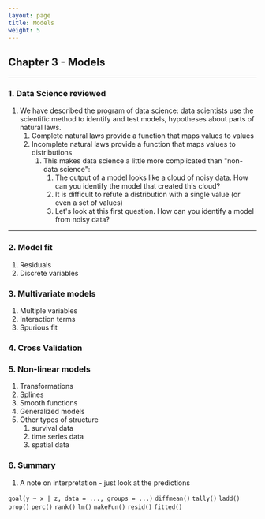 ```yaml
---
layout: page
title: Models
weight: 5
---
```


Chapter 3 - Models
------------------

------------------------------------------------------------------------

### 1. Data Science reviewed

1.  We have described the program of data science: data scientists use
    the scientific method to identify and test models, hypotheses about
    parts of natural laws.
    1.  Complete natural laws provide a function that maps values to
        values
    2.  Incomplete natural laws provide a function that maps values to
        distributions
        1.  This makes data science a little more complicated than
            "non-data science":
            1.  The output of a model looks like a cloud of noisy data.
                How can you identify the model that created this cloud?
            2.  It is difficult to refute a distribution with a single
                value (or even a set of values)
            3.  Let's look at this first question. How can you identify
                a model from noisy data?

------------------------------------------------------------------------

### 2. Model fit

1.  Residuals
2.  Discrete variables

### 3. Multivariate models

1.  Multiple variables
2.  Interaction terms
3.  Spurious fit

### 4. Cross Validation

### 5. Non-linear models

1.  Transformations
2.  Splines
3.  Smooth functions
4.  Generalized models
5.  Other types of structure
    1.  survival data
    2.  time series data
    3.  spatial data

### 6. Summary

1.  A note on interpretation - just look at the predictions

`goal(y ~ x | z, data = ..., groups = ...)` `diffmean()` `tally()`
`ladd()` `prop()` `perc()` `rank()` `lm()` `makeFun()` `resid()`
`fitted()`
